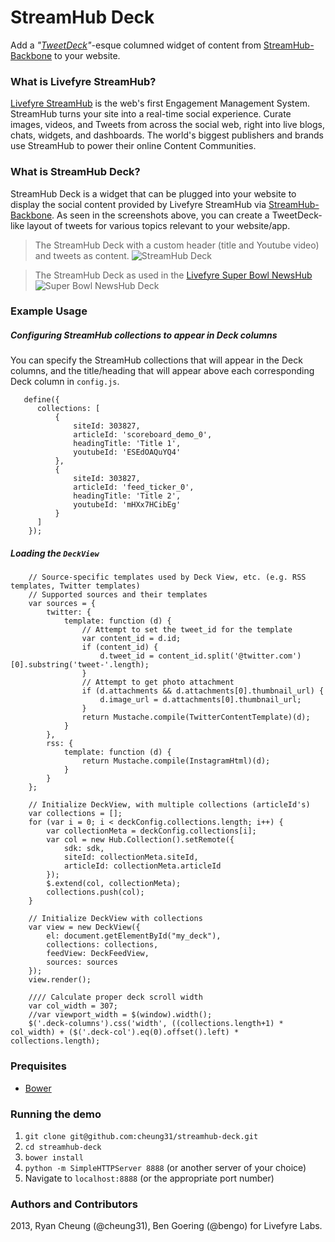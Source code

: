 # StreamHub Deck

Add a *"[TweetDeck](http://tweetdeck.com)"*-esque columned widget of content from [StreamHub-Backbone](http://gobengo.github.com/streamhub-backbone/) to your website.

### What is Livefyre StreamHub?
[Livefyre StreamHub](http://www.livefyre.com/streamhub/) is the web's first Engagement Management System. StreamHub turns your site into a real-time social experience. Curate images, videos, and Tweets from across the social web, right into live blogs, chats, widgets, and dashboards. The world's biggest publishers and brands use StreamHub to power their online Content Communities.

### What is StreamHub Deck?
StreamHub Deck is a widget that can be plugged into your website to display the social content provided by Livefyre StreamHub via [StreamHub-Backbone](http://gobengo.github.com/streamhub-backbone/). As seen in the screenshots above, you can create a TweetDeck-like layout of tweets for various topics relevant to your website/app.

> The StreamHub Deck with a custom header (title and Youtube video) and tweets as content.
![StreamHub Deck](https://raw.github.com/cheung31/streamhub-deck/0_jsdoc/images/streamhub-deck.png)


> The StreamHub Deck as used in the [Livefyre Super Bowl NewsHub](http://superbowl.livefyre.com/#/commercials/)
![Super Bowl NewsHub Deck](https://raw.github.com/cheung31/streamhub-deck/0_jsdoc/images/sb-deck.png)

### Example Usage
##### Configuring StreamHub collections to appear in Deck columns
You can specify the StreamHub collections that will appear in the Deck columns, and the title/heading that will appear above each corresponding Deck column in ```config.js```.

       define({
          collections: [
              {
                  siteId: 303827,
                  articleId: 'scoreboard_demo_0',
                  headingTitle: 'Title 1',
                  youtubeId: 'ESEdOAQuYQ4'
              },
              {
                  siteId: 303827,
                  articleId: 'feed_ticker_0',
                  headingTitle: 'Title 2',
                  youtubeId: 'mHXx7HCibEg'
              }
          ]
        });

		
##### Loading the ```DeckView```
        // Source-specific templates used by Deck View, etc. (e.g. RSS templates, Twitter templates)
        // Supported sources and their templates
        var sources = {
            twitter: {
                template: function (d) {
                    // Attempt to set the tweet_id for the template
                    var content_id = d.id;
                    if (content_id) {
                        d.tweet_id = content_id.split('@twitter.com')[0].substring('tweet-'.length);
                    }
                    // Attempt to get photo attachment
                    if (d.attachments && d.attachments[0].thumbnail_url) {
                        d.image_url = d.attachments[0].thumbnail_url;
                    }
                    return Mustache.compile(TwitterContentTemplate)(d);
                }
            },
            rss: {
                template: function (d) {
                    return Mustache.compile(InstagramHtml)(d);
                }
            }
        };

        // Initialize DeckView, with multiple collections (articleId's)
        var collections = [];
        for (var i = 0; i < deckConfig.collections.length; i++) {
            var collectionMeta = deckConfig.collections[i];
            var col = new Hub.Collection().setRemote({
                sdk: sdk,
                siteId: collectionMeta.siteId,
                articleId: collectionMeta.articleId
            });
            $.extend(col, collectionMeta);
            collections.push(col);
        }

        // Initialize DeckView with collections
        var view = new DeckView({
            el: document.getElementById("my_deck"),
            collections: collections,
            feedView: DeckFeedView,
            sources: sources
        });
        view.render();

        //// Calculate proper deck scroll width
        var col_width = 307;
        //var viewport_width = $(window).width();
        $('.deck-columns').css('width', ((collections.length+1) * col_width) + ($('.deck-col').eq(0).offset().left) * collections.length);
        

### Prequisites
* [Bower](http://twitter.github.com/bower/)

### Running the demo
1. ```git clone git@github.com:cheung31/streamhub-deck.git```
2. ```cd streamhub-deck```
3. ```bower install```
4. ```python -m SimpleHTTPServer 8888``` (or another server of your choice)
5. Navigate to ```localhost:8888``` (or the appropriate port number)

### Authors and Contributors
2013, Ryan Cheung (@cheung31), Ben Goering (@bengo) for Livefyre Labs.
